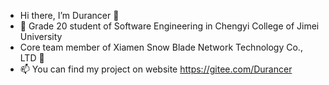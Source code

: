 - Hi there, I’m Durancer 👋 
- 👀 Grade 20 student of Software Engineering in Chengyi College of Jimei University
- Core team member of Xiamen Snow Blade Network Technology Co., LTD 💞️
- 📫 You can find my project on website https://gitee.com/Durancer

<!---
ITzhboy/ITzhboy is a ✨ special ✨ repository because its `README.md` (this file) appears on your GitHub profile.
You can click the Preview link to take a look at your changes.
--->
